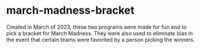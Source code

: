 # march-madness-bracket
Created in March of 2023, these two programs were made for fun and to pick a bracket for March Madness. They were also used to eliminate bias in the event that certain teams were favorited by a person picking the winners.
